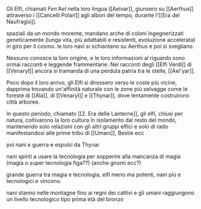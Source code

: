 Gli Elfi, chiamati *Fen'Ael* nella loro lingua [[Aelvar]], giunsero su [[Aerthus]] attraverso i [[Cancelli Polari]] agli albori del tempo, durante l'[[Era del Naufragio]].

spaziali da un mondo morente, mandano arche di coloni ingegnerizzati geneticamente (lunga vita, più adattabili e resistenti, evoluzione accelerata) in giro per il cosmo. le loro navi si schiantano su Aerthus e poi si svegliano.

Nessuno conosce la loro origine, e le loro informazioni al riguardo sono ormai racconti e leggende frammentarie. Nei racconti degli [[Elfi Verdi]] di [[Venaryl]] ancora si tramanda di una perduta patria tra le stelle, [[Ael'yar]].

Poco dopo il loro arrivo, gli Elfi si diressero verso le coste più vicine, dapprima trovando un'affinità naturale con le zone più selvagge come le foreste di [[Ala]], di [[Venaryl]] e [[Thynar]], dove lentamente costruirono città arboree.

In questo periodo, chiamato [[2. Era delle Lanterne]], gli elfi, chiusi per natura, coltivarono la loro cultura in isolamento dal resto del mondo, mantenendo solo relazioni con gli altri gruppi elfici e solo di rado manifestandosi alle prime tribù di [[Umani]], Bestie ecc

poi nani e guerra e espulsi da Thynar

nani spinti a usare la tecnologia per sopperire alla mancanza di magia (magia o super tecnologia figa??) (anche gnomi ecc?)

grande guerra tra magia e tecnologia, elfi meno ma potenti, nani più e tecnologici e vincono.

nani stanno nelle montagne fino ai regni dei cattivi e gli umani raggiungono un livello tecnologico tipo prima età del bronzo

